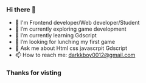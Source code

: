### Hi there 👋
- 🤔 I'm Frontend developer/Web developer/Student
- 🔭 I’m currently exploring game development  
- 🌱 I’m currently learning Gdscript
- 👯 I’m looking for lunching my first game  
- 💬 Ask me about Html css javascrpit Gdscript 
- 📫 How to reach me: darkkboy0012@gmail.com

### Thanks for visting 
